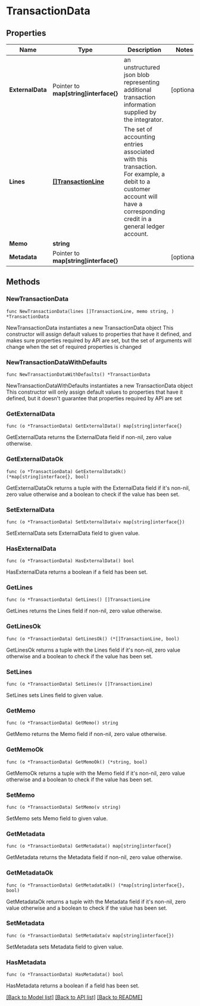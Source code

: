 # TransactionData

## Properties

Name | Type | Description | Notes
------------ | ------------- | ------------- | -------------
**ExternalData** | Pointer to **map[string]interface{}** | an unstructured json blob representing additional transaction information supplied by the integrator. | [optional] 
**Lines** | [**[]TransactionLine**](TransactionLine.md) | The set of accounting entries associated with this transaction. For example, a debit to a customer account will have a corresponding credit in a general ledger account. | 
**Memo** | **string** |  | 
**Metadata** | Pointer to **map[string]interface{}** |  | [optional] 

## Methods

### NewTransactionData

`func NewTransactionData(lines []TransactionLine, memo string, ) *TransactionData`

NewTransactionData instantiates a new TransactionData object
This constructor will assign default values to properties that have it defined,
and makes sure properties required by API are set, but the set of arguments
will change when the set of required properties is changed

### NewTransactionDataWithDefaults

`func NewTransactionDataWithDefaults() *TransactionData`

NewTransactionDataWithDefaults instantiates a new TransactionData object
This constructor will only assign default values to properties that have it defined,
but it doesn't guarantee that properties required by API are set

### GetExternalData

`func (o *TransactionData) GetExternalData() map[string]interface{}`

GetExternalData returns the ExternalData field if non-nil, zero value otherwise.

### GetExternalDataOk

`func (o *TransactionData) GetExternalDataOk() (*map[string]interface{}, bool)`

GetExternalDataOk returns a tuple with the ExternalData field if it's non-nil, zero value otherwise
and a boolean to check if the value has been set.

### SetExternalData

`func (o *TransactionData) SetExternalData(v map[string]interface{})`

SetExternalData sets ExternalData field to given value.

### HasExternalData

`func (o *TransactionData) HasExternalData() bool`

HasExternalData returns a boolean if a field has been set.

### GetLines

`func (o *TransactionData) GetLines() []TransactionLine`

GetLines returns the Lines field if non-nil, zero value otherwise.

### GetLinesOk

`func (o *TransactionData) GetLinesOk() (*[]TransactionLine, bool)`

GetLinesOk returns a tuple with the Lines field if it's non-nil, zero value otherwise
and a boolean to check if the value has been set.

### SetLines

`func (o *TransactionData) SetLines(v []TransactionLine)`

SetLines sets Lines field to given value.


### GetMemo

`func (o *TransactionData) GetMemo() string`

GetMemo returns the Memo field if non-nil, zero value otherwise.

### GetMemoOk

`func (o *TransactionData) GetMemoOk() (*string, bool)`

GetMemoOk returns a tuple with the Memo field if it's non-nil, zero value otherwise
and a boolean to check if the value has been set.

### SetMemo

`func (o *TransactionData) SetMemo(v string)`

SetMemo sets Memo field to given value.


### GetMetadata

`func (o *TransactionData) GetMetadata() map[string]interface{}`

GetMetadata returns the Metadata field if non-nil, zero value otherwise.

### GetMetadataOk

`func (o *TransactionData) GetMetadataOk() (*map[string]interface{}, bool)`

GetMetadataOk returns a tuple with the Metadata field if it's non-nil, zero value otherwise
and a boolean to check if the value has been set.

### SetMetadata

`func (o *TransactionData) SetMetadata(v map[string]interface{})`

SetMetadata sets Metadata field to given value.

### HasMetadata

`func (o *TransactionData) HasMetadata() bool`

HasMetadata returns a boolean if a field has been set.


[[Back to Model list]](../../README.md#documentation-for-models) [[Back to API list]](../../README.md#documentation-for-api-endpoints) [[Back to README]](../../README.md)


